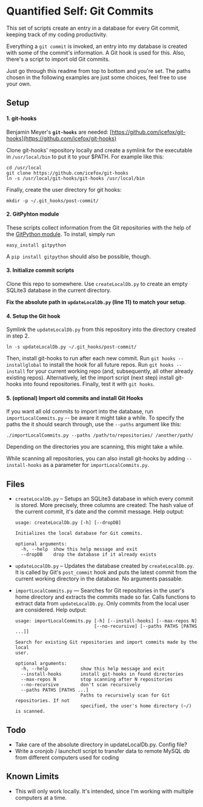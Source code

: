 # Quantified Self: Git Commits

This set of scripts create an entry in a database for every Git commit, keeping track of my coding productivity.

Everything a `git commit` is invoked, an entry into my database is created with some of the commit's information. A Git hook is used for this.
Also, there's a script to import old Git commits.

Just go through this readme from top to bottom and you're set. The paths chosen in the following examples are just some choices, feel free to use your own.


## Setup
#### 1. git-hooks
Benjamin Meyer's **`git-hooks`** are needed: [https://github.com/icefox/git-hooks](https://github.com/icefox/git-hooks)

Clone git-hooks' repository locally and create a symlink for the executable in `/usr/local/bin` to put it to your $PATH. For example like this:

    cd /usr/local
    git clone https://github.com/icefox/git-hooks
    ln -s /usr/local/git-hooks/git-hooks /usr/local/bin

Finally, create the user directory for git hooks:

    mkdir -p ~/.git_hooks/post-commit/

#### 2. GitPyhton module
These scripts collect information from the Git repositories with the help of the [GitPython module](https://github.com/gitpython-developers/GitPython). To install, simply run

    easy_install gitpython

A `pip install gitpython` should also be possible, though.

#### 3. Initialize commit scripts
Clone this repo to somewhere. Use `createLocalDb.py` to create an empty SQLite3 database in the current directory.

**Fix the absolute path in `updateLocalDb.py` (line 11) to match your setup**.

#### 4. Setup the Git hook
Symlink the `updateLocalDb.py` from this repository into the directory created in step 2.

    ln -s updateLocalDb.py ~/.git_hooks/post-commit/

Then, install git-hooks to run after each new commit. Run `git hooks --installglobal` to install the hook for all future repos. Run `git hooks --install` for your current working repo (and, subsequently, all other already existing repos). Alternatively, let the import script (next step) install git-hooks into found repositories. Finally, test it with `git hooks`.

#### 5. (optional) Import old commits and install Git Hooks
If you want all old commits to import into the database, run `importLocalCommits.py` -- be aware it might take a while. To specify the paths the it should search through, use the `--paths` argument like this:

    ./importLocalCommits.py --paths /path/to/repositories/ /another/path/

Depending on the directories you are scanning, this might take a while.

While scanning all repositories, you can also install git-hooks by adding `--install-hooks` as a parameter for `importLocalCommits.py`.


## Files
  * `createLocalDb.py` – Setups an SQLite3 database in which every commit is stored. More precisely, three columns are created: The hash value of the current commit, it's date and the commit message. Help output:

        usage: createLocalDb.py [-h] [--dropDB]

        Initializes the local database for Git commits.

        optional arguments:
          -h, --help  show this help message and exit
          --dropDB    drop the database if it already exists

  * `updateLocalDb.py` – Updates the database created by `createLocalDb.py`. It is called by Git's `post_commit` hook and puts the latest commit from the current working directory in the database. No arguments passable.

  * `importLocalCommits.py` — Searches for Git repositories in the user's home directory and extracts the commits made so far. Calls functions to extract data from `updateLocalDb.py`. Only commits from the local user are considered. Help output:

        usage: importLocalCommits.py [-h] [--install-hooks] [--max-repos N]
                                     [--no-recursive] [--paths PATHS [PATHS ...]]

        Search for existing Git repositories and import commits made by the local
        user.

        optional arguments:
          -h, --help            show this help message and exit
          --install-hooks       install git-hooks in found directories
          --max-repos N         stop scanning after N repositories
          --no-recursive        don't scan recursively
          --paths PATHS [PATHS ...]
                                Paths to recursively scan for Git repositories. If not
                                specified, the user's home directory (~/) is scanned.


## Todo
  * Take care of the absolute directory in updateLocalDb.py. Config file?
  * Write a cronjob / launchctl script to transfer data to remote MySQL db from different computers used for coding

## Known Limits
  * This will only work locally. It's intended, since I'm working with multiple computers at a time.
